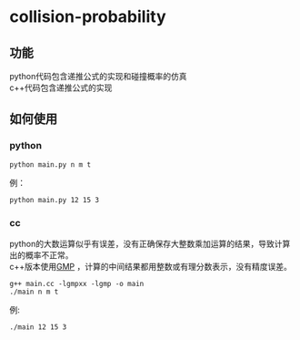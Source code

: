 # collision-probability

## 功能
python代码包含递推公式的实现和碰撞概率的仿真   
c++代码包含递推公式的实现

## 如何使用
### python
```
python main.py n m t
```
例：
```
python main.py 12 15 3
```

### cc
python的大数运算似乎有误差，没有正确保存大整数乘加运算的结果，导致计算出的概率不正常。   
c++版本使用[GMP](https://gmplib.org/) ，计算的中间结果都用整数或有理分数表示，没有精度误差。
```
g++ main.cc -lgmpxx -lgmp -o main
./main n m t
```
例:
```
./main 12 15 3
```
